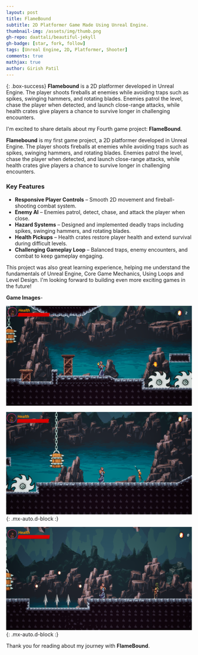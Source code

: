 ```yaml
---
layout: post
title: FlameBound
subtitle: 2D Platformer Game Made Using Unreal Engine.
thumbnail-img: /assets/img/thumb.png
gh-repo: daattali/beautiful-jekyll
gh-badge: [star, fork, follow]
tags: [Unreal Engine, 2D, Platformer, Shooter]
comments: true
mathjax: true
author: Girish Patil
---
```


<!-- success warning error note -->
{: .box-success}
**Flamebound** is a 2D platformer developed in Unreal Engine. The player shoots fireballs at enemies while avoiding traps such as spikes, swinging hammers, and rotating blades. Enemies patrol the level, chase the player when detected, and launch close-range attacks, while health crates give players a chance to survive longer in challenging encounters.



I'm excited to share details about my Fourth game project: **FlameBound**.

**Flamebound** is my first game project, a 2D platformer developed in Unreal Engine. The player shoots fireballs at enemies while avoiding traps such as spikes, swinging hammers, and rotating blades. Enemies patrol the level, chase the player when detected, and launch close-range attacks, while health crates give players a chance to survive longer in challenging encounters.

### Key Features

- **Responsive Player Controls** – Smooth 2D movement and fireball-shooting combat system.
- **Enemy AI** – Enemies patrol, detect, chase, and attack the player when close.
- **Hazard Systems** – Designed and implemented deadly traps including spikes, swinging hammers, and rotating blades.
- **Health Pickups** – Health crates restore player health and extend survival during difficult levels.
- **Challenging Gameplay Loop** – Balanced traps, enemy encounters, and combat to keep gameplay engaging.

This project was also great learning experience, helping me understand the fundamentals of Unreal Engine, Core Game Mechanics, Using Loops and Level Design. I'm looking forward to building even more exciting games in the future!

**Game Images**-

![Image 1](<../assets/img/Screenshot 2025-09-19 230114.png>)

![Image 2](<../assets/img/Screenshot 2025-09-19 225815.png>){: .mx-auto.d-block :}

![Image 3](<../assets/img/Screenshot 2025-09-19 225948.png>){: .mx-auto.d-block :}

<!-- ![Image 4](<../assets/img/Screenshot 2025-09-19 230015.png>){: .mx-auto.d-block :} -->

Thank you for reading about my journey with **FlameBound**.